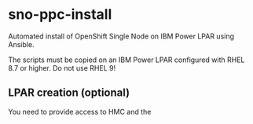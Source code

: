 # sno-ppc-install

Automated install of OpenShift Single Node on IBM Power LPAR using Ansible.

The scripts must be copied on an IBM Power LPAR configured with RHEL 8.7 or higher. Do not use RHEL 9!


## LPAR creation (optional)
You need to provide access to HMC and the 